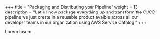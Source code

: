 +++
title = "Packaging and Distributing your Pipeline"
weight = 13
description = "Let us now package everything up and transform the CI/CD pipeline we just create in a reusable product avaible across all our developer teams in our organization using AWS Service Catalog."
+++

Lorem Ipsum.